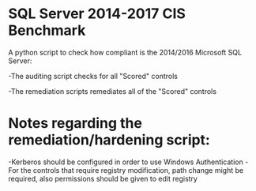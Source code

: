 # SQL Server 2014-2017 CIS Benchmark
A python script to check how compliant is the 2014/2016 Microsoft SQL Server:

-The auditing script checks for all "Scored" controls

-The remediation scripts remediates all of the "Scored" controls


# Notes regarding the remediation/hardening script:

-Kerberos should be configured in order to use Windows Authentication
-For the controls that require registry modification, path change might be required, also permissions should be given to edit registry
